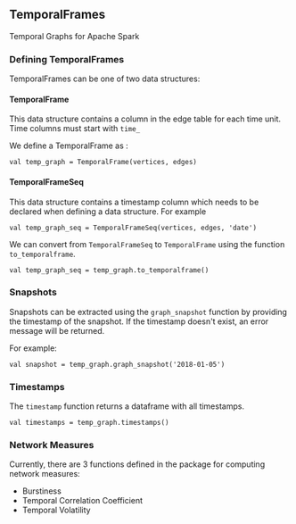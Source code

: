 ## TemporalFrames

Temporal Graphs for Apache Spark

### Defining TemporalFrames

TemporalFrames can be one of two data structures:
 
#### TemporalFrame

This data structure contains a column in the edge table for each time unit. Time columns must start with `time_`

We define a TemporalFrame as :

`val temp_graph = TemporalFrame(vertices, edges)`

#### TemporalFrameSeq

This data structure contains a timestamp column which needs to be declared when defining a data structure. For example

`val temp_graph_seq = TemporalFrameSeq(vertices, edges, 'date')`

We can convert from `TemporalFrameSeq` to `TemporalFrame` using the function `to_temporalframe`.

`val temp_graph_seq = temp_graph.to_temporalframe()`

### Snapshots

Snapshots can be extracted using the `graph_snapshot` function by providing the timestamp of the snapshot. If the timestamp doesn't exist, an error message will be returned.

For example:

`val snapshot = temp_graph.graph_snapshot('2018-01-05')`

### Timestamps

The `timestamp` function returns a dataframe with all timestamps.

`val timestamps = temp_graph.timestamps()`

### Network Measures

Currently, there are 3 functions defined in the package for computing network measures:

- Burstiness
- Temporal Correlation Coefficient
- Temporal Volatility

